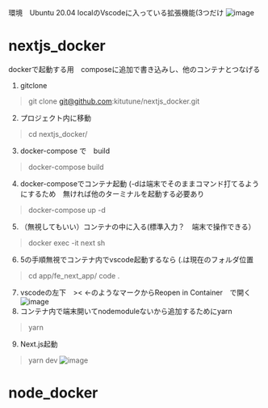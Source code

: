 環境　Ubuntu 20.04
localのVscodeに入っている拡張機能(3つだけ
![image](https://user-images.githubusercontent.com/79749395/181904636-f025fba9-ddc3-416f-b64c-979488b5bd66.png)



# nextjs_docker
dockerで起動する用　composeに追加で書き込みし、他のコンテナとつなげる
1. gitclone
> git clone git@github.com:kitutune/nextjs_docker.git
2. プロジェクト内に移動
> cd nextjs_docker/
3. docker-compose で　build
> docker-compose build
4. docker-composeでコンテナ起動 (-dは端末でそのままコマンド打てるようにするため　無ければ他のターミナルを起動する必要あり
> docker-compose up -d
5. （無視してもいい）コンテナの中に入る(標準入力？　端末で操作できる）
> docker exec -it  next sh
6. 5の手順無視でコンテナ内でvscode起動するなら (.は現在のフォルダ位置
> cd app/fe_next_app/
> code .
7. vscodeの左下　>< ←のようなマークからReopen in Container　で開く
![image](https://user-images.githubusercontent.com/79749395/181904597-0fd23048-8eec-49a8-85f7-eaab7e444380.png)
8. コンテナ内で端末開いてnodemoduleないから追加するためにyarn
> yarn 
9. Next.js起動
> yarn dev
![image](https://user-images.githubusercontent.com/79749395/181904803-9f2e3c46-82b4-4978-a90f-4e21640996f8.png)
# node_docker
